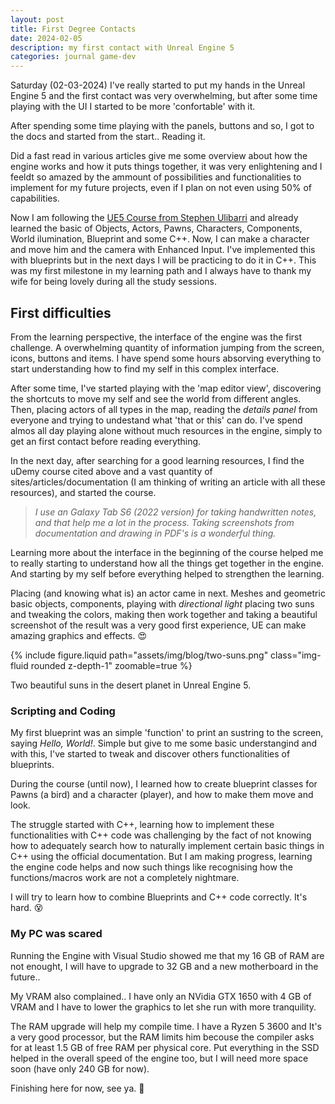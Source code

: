 ```yaml
---
layout: post
title: First Degree Contacts
date: 2024-02-05
description: my first contact with Unreal Engine 5
categories: journal game-dev
---
```


Saturday (02-03-2024) I've really started to put my hands in the Unreal Engine 5 and the first contact was very overwhelming, but after some time playing with the UI I started to be more 'confortable' with it.

After spending some time playing with the panels, buttons and so, I got to the docs and started from the start.. Reading it.

Did a fast read in various articles give me some overview about how the engine works and how it puts things together, it was very enlightening and I feeldt so amazed by the ammount of possibilities and functionalities to implement for my future projects, even if I plan on not even using 50% of capabilities.

Now I am following the [UE5 Course from Stephen Ulibarri](https://www.udemy.com/course/unreal-engine-5-the-ultimate-game-developer-course/) and already learned the basic of Objects, Actors, Pawns, Characters, Components, World ilumination, Blueprint and some C++. Now, I can make a character and move him and the camera with Enhanced Input. I've implemented this with blueprints but in the next days I will be practicing to do it in C++. This was my first milestone in my learning path and I always have to thank my wife for being lovely during all the study sessions.

## First difficulties

From the learning perspective, the interface of the engine was the first challenge. A overwhelming quantity of information jumping from the screen, icons, buttons and items. I have spend some hours absorving everything to start understanding how to find my self in this complex interface.

After some time, I've started playing with the 'map editor view', discovering the shortcuts to move my self and see the world from different angles. Then, placing actors of all types in the map, reading the _details panel_ from everyone and trying to undestand what 'that or this' can do. I've spend almos all day playing alone without much resources in the engine, simply to get an first contact before reading everything.

In the next day, after searching for a good learning resources, I find the uDemy course cited above and a vast quantity of sites/articles/documentation (I am thinking of writing an article with all these resources), and started the course.

> _I use an Galaxy Tab S6 (2022 version) for taking handwritten notes,
> and that help me a lot in the process. Taking screenshots from
> documentation and drawing in PDF's is a wonderful thing._

Learning more about the interface in the beginning of the course helped me to really starting to understand how all the things get together in the engine. And starting by my self before everything helped to strengthen the learning.

Placing (and knowing what is) an actor came in next. Meshes and geometric basic objects, components, playing with _directional light_ placing two suns and tweaking the colors, making then work together and taking a beautiful screenshot of the result was a very good first experience, UE can make amazing graphics and effects. :heart_eyes:

{% include figure.liquid path="assets/img/blog/two-suns.png" class="img-fluid rounded z-depth-1" zoomable=true %}

<div class="caption">
    Two beautiful suns in the desert planet in Unreal Engine 5.
</div>

### Scripting and Coding

My first blueprint was an simple 'function' to print an sustring to the screen, saying _Hello, World!_. Simple but give to me some basic understangind and with this, I've started to tweak and discover others functionalities of blueprints.

During the course (until now), I learned how to create blueprint classes for Pawns (a bird) and a character (player), and how to make them move and look.

The struggle started with C++, learning how to implement these functionalities with C++ code was challenging by the fact of not knowing how to adequately search how to naturally implement certain basic things in C++ using the official documentation. But I am making progress, learning the engine code helps and now such things like recognising how the functions/macros work are not a completely nightmare.

I will try to learn how to combine Blueprints and C++ code correctly. It's hard. :dizzy_face:

### My PC was scared

Running the Engine with Visual Studio showed me that my 16 GB of RAM are not enought, I will have to upgrade to 32 GB and a new motherboard in the future..

My VRAM also complained.. I have only an NVidia GTX 1650 with 4 GB of VRAM and I have to lower the graphics to let she run with more tranquility.

The RAM upgrade will help my compile time. I have a Ryzen 5 3600 and It's a very good processor, but the RAM limits him becouse the compiler asks for at least 1.5 GB of free RAM per physical core. Put everything in the SSD helped in the overall speed of the engine too, but I will need more space soon (have only 240 GB for now).

Finishing here for now, see ya. :wave:
